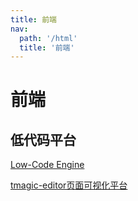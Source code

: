 ```yaml
---
title: 前端
nav:
  path: '/html'
  title: '前端'
---
```


# 前端

## 低代码平台

[Low-Code Engine](https://lowcode-engine.cn/?spm=a2c6h.12873639.article-detail.6.39377dacy0Bh5e)

[tmagic-editor页面可视化平台](https://tencent.github.io/tmagic-editor/docs/)
